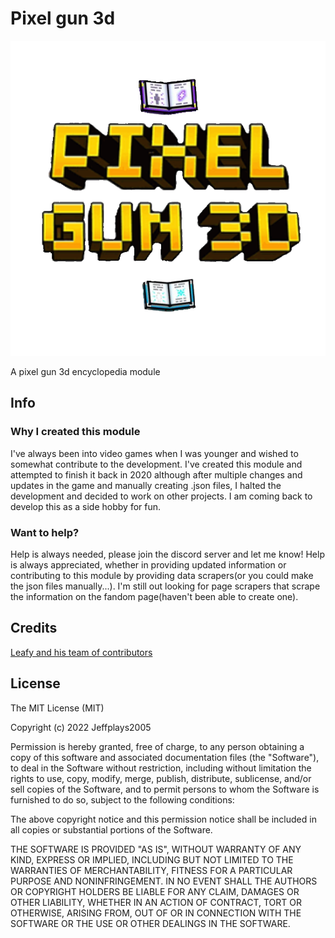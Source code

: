 # Pixel gun 3d

![logo](https://github.com/jeffplays2005/pg3d/blob/main/media/logo.png?raw=true)

A pixel gun 3d encyclopedia module

## Info
### Why I created this module
I've always been into video games when I was younger and wished to somewhat contribute to the development. I've created this module and attempted to finish it back in 2020 although after multiple changes and updates in the game and manually creating .json files, I halted the development and decided to work on other projects. I am coming back to develop this as a side hobby for fun.
### Want to help?
Help is always needed, please join the discord server and let me know! Help is always appreciated, whether in providing updated information or contributing to this module by providing data scrapers(or you could make the json files manually...). I'm still out looking for page scrapers that scrape the information on the fandom page(haven't been able to create one).

## Credits
[Leafy and his team of contributors](https://pixelgun.fandom.com/wiki/Pixel_Gun_Wiki)

## License
The MIT License (MIT)

Copyright (c) 2022 Jeffplays2005

Permission is hereby granted, free of charge, to any person obtaining a copy
of this software and associated documentation files (the "Software"), to deal
in the Software without restriction, including without limitation the rights
to use, copy, modify, merge, publish, distribute, sublicense, and/or sell
copies of the Software, and to permit persons to whom the Software is
furnished to do so, subject to the following conditions:

The above copyright notice and this permission notice shall be included in all
copies or substantial portions of the Software.

THE SOFTWARE IS PROVIDED "AS IS", WITHOUT WARRANTY OF ANY KIND, EXPRESS OR
IMPLIED, INCLUDING BUT NOT LIMITED TO THE WARRANTIES OF MERCHANTABILITY,
FITNESS FOR A PARTICULAR PURPOSE AND NONINFRINGEMENT. IN NO EVENT SHALL THE
AUTHORS OR COPYRIGHT HOLDERS BE LIABLE FOR ANY CLAIM, DAMAGES OR OTHER
LIABILITY, WHETHER IN AN ACTION OF CONTRACT, TORT OR OTHERWISE, ARISING FROM,
OUT OF OR IN CONNECTION WITH THE SOFTWARE OR THE USE OR OTHER DEALINGS IN THE
SOFTWARE.
